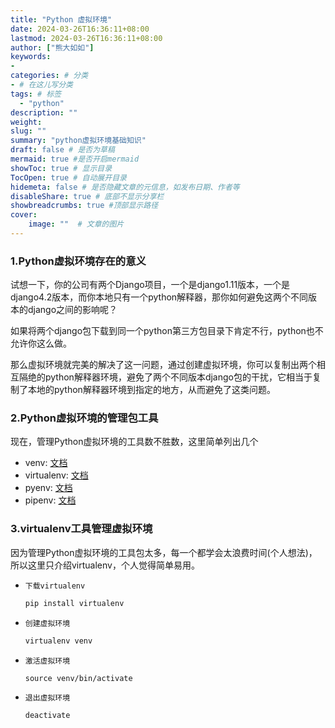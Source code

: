 ```yaml
---
title: "Python 虚拟环境"
date: 2024-03-26T16:36:11+08:00
lastmod: 2024-03-26T16:36:11+08:00
author: ["熊大如如"]
keywords: 
- 
categories: # 分类
- # 在这儿写分类
tags: # 标签
  - "python"
description: ""
weight:
slug: ""
summary: "python虚拟环境基础知识"
draft: false # 是否为草稿
mermaid: true #是否开启mermaid
showToc: true # 显示目录
TocOpen: true # 自动展开目录
hidemeta: false # 是否隐藏文章的元信息，如发布日期、作者等
disableShare: true # 底部不显示分享栏
showbreadcrumbs: true #顶部显示路径
cover:
    image: ""  # 文章的图片
---
```


### 1.Python虚拟环境存在的意义
试想一下，你的公司有两个Django项目，一个是django1.11版本，一个是django4.2版本，而你本地只有一个python解释器，那你如何避免这两个不同版本的django之间的影响呢？

如果将两个django包下载到同一个python第三方包目录下肯定不行，python也不允许你这么做。

那么虚拟环境就完美的解决了这一问题，通过创建虚拟环境，你可以复制出两个相互隔绝的python解释器环境，避免了两个不同版本django包的干扰，它相当于复制了本地的python解释器环境到指定的地方，从而避免了这类问题。

### 2.Python虚拟环境的管理包工具
现在，管理Python虚拟环境的工具数不胜数，这里简单列出几个
- venv: [文档](https://docs.python.org/zh-cn/3/library/venv.html)
- virtualenv: [文档](https://virtualenv.pypa.io/en/latest/#)  
- pyenv: [文档](https://github.com/pyenv/pyenv?tab=readme-ov-file#how-it-works)   
- pipenv: [文档](https://pipenv.pypa.io/en/latest/)  

### 3.virtualenv工具管理虚拟环境
因为管理Python虚拟环境的工具包太多，每一个都学会太浪费时间(个人想法)，所以这里只介绍virtualenv，个人觉得简单易用。

- `下载virtualenv`
    ```python
    pip install virtualenv
    ```

- `创建虚拟环境`
    ```python
    virtualenv venv
    ```

- `激活虚拟环境`
    ```shell
    source venv/bin/activate
    ```

- `退出虚拟环境`
    ```shell
    deactivate
    ```